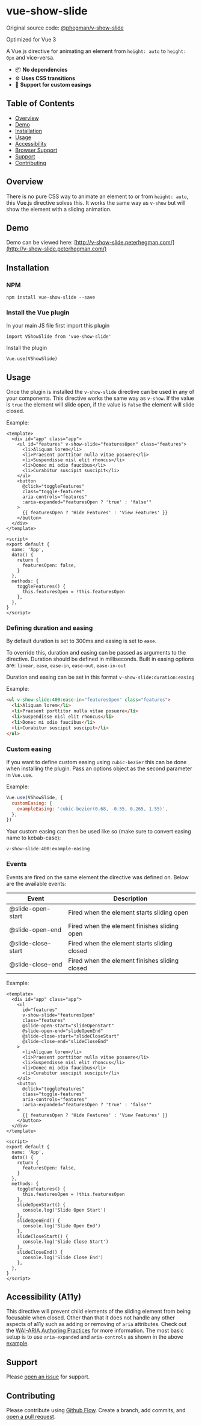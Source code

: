 # vue-show-slide

Original source code: [@phegman/v-show-slide](https://github.com/phegman/v-show-slide)

Optimized for Vue 3

A Vue.js directive for animating an element from `height: auto` to `height: 0px` and vice-versa.

- 📦 **No dependencies**
- ⚙ **Uses CSS transitions**
- 🕺 **Support for custom easings**

## Table of Contents
- [Overview](#overview)
- [Demo](#demo)
- [Installation](#installation)
- [Usage](#usage)
- [Accessibility](#accessibility-a11y)
- [Browser Support](#browser-support)
- [Support](#support)
- [Contributing](#contributing)

## Overview

There is no pure CSS way to animate an element to or from `height: auto`, this Vue.js directive solves this. It works the same way as `v-show` but will show the element with a sliding animation.

## Demo

Demo can be viewed here: [http://v-show-slide.peterhegman.com/](http://v-show-slide.peterhegman.com/)  

## Installation

### NPM

`npm install vue-show-slide --save`

### Install the Vue plugin

In your main JS file first import this plugin

`import VShowSlide from 'vue-show-slide'`

Install the plugin

`Vue.use(VShowSlide)`

## Usage

Once the plugin is installed the `v-show-slide` directive can be used in any of your components. This directive works the same way as `v-show`. If the value is `true` the element will slide open, if the value is `false` the element will slide closed.

Example:

```vue
<template>
  <div id="app" class="app">
    <ul id="features" v-show-slide="featuresOpen" class="features">
      <li>Aliquam lorem</li>
      <li>Praesent porttitor nulla vitae posuere</li>
      <li>Suspendisse nisl elit rhoncus</li>
      <li>Donec mi odio faucibus</li>
      <li>Curabitur suscipit suscipit</li>
    </ul>
    <button
      @click="toggleFeatures"
      class="toggle-features"
      aria-controls="features"
      :aria-expanded="featuresOpen ? 'true' : 'false'"
    >
      {{ featuresOpen ? 'Hide Features' : 'View Features' }}
    </button>
  </div>
</template>

<script>
export default {
  name: 'App',
  data() {
    return {
      featuresOpen: false,
    }
  },
  methods: {
    toggleFeatures() {
      this.featuresOpen = !this.featuresOpen
    },
  },
}
</script>
```

### Defining duration and easing

By default duration is set to 300ms and easing is set to `ease`.

To override this, duration and easing can be passed as arguments to the directive. Duration should be defined in milliseconds. Built in easing options are: `linear`, `ease`, `ease-in`, `ease-out`, `ease-in-out`

Duration and easing can be set in this format `v-show-slide:duration:easing`

Example:

```html
<ul v-show-slide:400:ease-in="featuresOpen" class="features">
  <li>Aliquam lorem</li>
  <li>Praesent porttitor nulla vitae posuere</li>
  <li>Suspendisse nisl elit rhoncus</li>
  <li>Donec mi odio faucibus</li>
  <li>Curabitur suscipit suscipit</li>
</ul>
```

### Custom easing

If you want to define custom easing using `cubic-bezier` this can be done when installing the plugin. Pass an options object as the second parameter in `Vue.use`.

Example:

```js
Vue.use(VShowSlide, {
  customEasing: {
    exampleEasing: 'cubic-bezier(0.68, -0.55, 0.265, 1.55)',
  },
})
```

Your custom easing can then be used like so (make sure to convert easing name to kebab-case):

`v-show-slide:400:example-easing`

### Events

Events are fired on the same element the directive was defined on. Below are the available events:

| Event              | Description                                    |
| ------------------ | ---------------------------------------------- |
| @slide-open-start  | Fired when the element starts sliding open     |
| @slide-open-end    | Fired when the element finishes sliding open   |
| @slide-close-start | Fired when the element starts sliding closed   |
| @slide-close-end   | Fired when the element finishes sliding closed |

Example:

```vue
<template>
  <div id="app" class="app">
    <ul
      id="features"
      v-show-slide="featuresOpen"
      class="features"
      @slide-open-start="slideOpenStart"
      @slide-open-end="slideOpenEnd"
      @slide-close-start="slideCloseStart"
      @slide-close-end="slideCloseEnd"
    >
      <li>Aliquam lorem</li>
      <li>Praesent porttitor nulla vitae posuere</li>
      <li>Suspendisse nisl elit rhoncus</li>
      <li>Donec mi odio faucibus</li>
      <li>Curabitur suscipit suscipit</li>
    </ul>
    <button
      @click="toggleFeatures"
      class="toggle-features"
      aria-controls="features"
      :aria-expanded="featuresOpen ? 'true' : 'false'"
    >
      {{ featuresOpen ? 'Hide Features' : 'View Features' }}
    </button>
  </div>
</template>

<script>
export default {
  name: 'App',
  data() {
    return {
      featuresOpen: false,
    }
  },
  methods: {
    toggleFeatures() {
      this.featuresOpen = !this.featuresOpen
    },
    slideOpenStart() {
      console.log('Slide Open Start')
    },
    slideOpenEnd() {
      console.log('Slide Open End')
    },
    slideCloseStart() {
      console.log('Slide Close Start')
    },
    slideCloseEnd() {
      console.log('Slide Close End')
    },
  },
}
</script>
```

## Accessibility (A11y)

This directive will prevent child elements of the sliding element from being focusable when closed. Other than that it does not handle any other aspects of a11y such as adding or removing of `aria` attributes. Check out the [WAI-ARIA Authoring Practices](https://www.w3.org/TR/wai-aria-practices/) for more information. The most basic setup is to use `aria-expanded` and `aria-controls` as shown in the above [example](#usage).

## Support

Please [open an issue](https://github.com/matvejs16/vue-show-slide/issues/new/) for support.

## Contributing

Please contribute using [Github Flow](https://guides.github.com/introduction/flow/). Create a branch, add commits, and [open a pull request](https://github.com/matvejs16/vue-show-slide/compare).